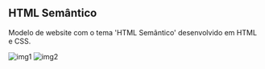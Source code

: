 ## HTML Semântico ##

<p>Modelo de website com o tema 'HTML Semântico' desenvolvido em HTML e CSS.</p>


![img1](https://github.com/user-attachments/assets/ad2275c3-d025-4ffd-9497-af292f390a0b)
![img2](https://github.com/user-attachments/assets/0a8df5f6-86a4-471d-bd1a-d32c701166cc)
